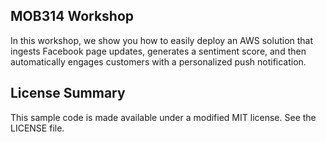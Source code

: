 ## MOB314 Workshop

In this workshop, we show you how to easily deploy an AWS solution that ingests Facebook page updates, generates a sentiment score, and then automatically engages customers with a personalized push notification.

## License Summary

This sample code is made available under a modified MIT license. See the LICENSE file.
